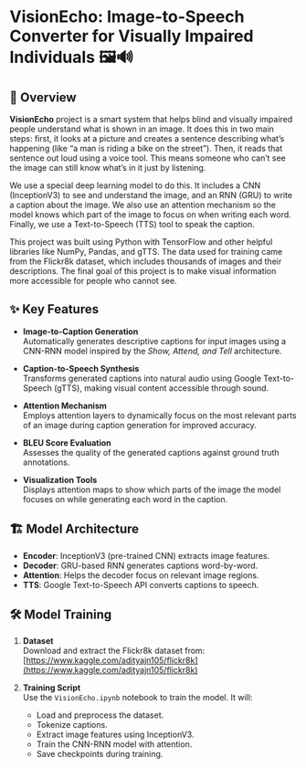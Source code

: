 # VisionEcho: Image-to-Speech Converter for Visually Impaired Individuals 🖼️🔊

## 🧠 Overview

**VisionEcho** project is a smart system that helps blind and visually impaired people understand what is shown in an image. It does this in two main steps: first, it looks at a picture and creates a sentence describing what’s happening (like “a man is riding a bike on the street”). Then, it reads that sentence out loud using a voice tool. This means someone who can’t see the image can still know what’s in it just by listening.

We use a special deep learning model to do this. It includes a CNN (InceptionV3) to see and understand the image, and an RNN (GRU) to write a caption about the image. We also use an attention mechanism so the model knows which part of the image to focus on when writing each word. Finally, we use a Text-to-Speech (TTS) tool to speak the caption.

This project was built using Python with TensorFlow and other helpful libraries like NumPy, Pandas, and gTTS. The data used for training came from the Flickr8k dataset, which includes thousands of images and their descriptions. The final goal of this project is to make visual information more accessible for people who cannot see.


## ✨ Key Features

- **Image-to-Caption Generation**  
  Automatically generates descriptive captions for input images using a CNN-RNN model inspired by the *Show, Attend, and Tell* architecture.

- **Caption-to-Speech Synthesis**  
  Transforms generated captions into natural audio using Google Text-to-Speech (gTTS), making visual content accessible through sound.

- **Attention Mechanism**  
  Employs attention layers to dynamically focus on the most relevant parts of an image during caption generation for improved accuracy.

- **BLEU Score Evaluation**  
  Assesses the quality of the generated captions against ground truth annotations.

- **Visualization Tools**  
  Displays attention maps to show which parts of the image the model focuses on while generating each word in the caption.


## 🏗️ Model Architecture

- **Encoder**: InceptionV3 (pre-trained CNN) extracts image features.
- **Decoder**: GRU-based RNN generates captions word-by-word.
- **Attention**: Helps the decoder focus on relevant image regions.
- **TTS**: Google Text-to-Speech API converts captions to speech.


## 🛠️ Model Training

1. **Dataset**  
   Download and extract the Flickr8k dataset from:  
   [https://www.kaggle.com/adityajn105/flickr8k](https://www.kaggle.com/adityajn105/flickr8k)

2. **Training Script**  
   Use the `VisionEcho.ipynb` notebook to train the model. It will:
   - Load and preprocess the dataset.
   - Tokenize captions.
   - Extract image features using InceptionV3.
   - Train the CNN-RNN model with attention.
   - Save checkpoints during training.

